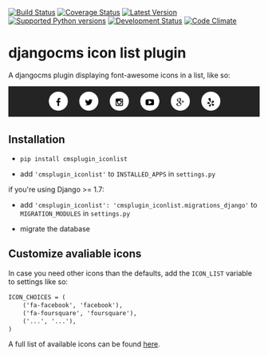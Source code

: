 [![Build Status](https://travis-ci.org/creimers/cmsplugin_iconlist.svg?branch=develop)](https://travis-ci.org/creimers/cmsplugin_iconlist)
[![Coverage Status](https://coveralls.io/repos/creimers/cmsplugin_iconlist/badge.svg?branch=develop)](https://coveralls.io/r/creimers/cmsplugin_iconlist?branch=develop)
[![Latest Version](https://pypip.in/version/cmsplugin_iconlist/badge.svg)](https://pypi.python.org/pypi/cmsplugin-iconlist/)
[![Supported Python versions](https://pypip.in/py_versions/cmsplugin_iconlist/badge.svg)](https://pypi.python.org/pypi/cmsplugin-iconlist/)
[![Development Status](https://pypip.in/status/cmsplugin_iconlist/badge.svg)](https://pypi.python.org/pypi/cmsplugin_iconlist/)
[![Code Climate](https://codeclimate.com/github/creimers/cmsplugin_iconlist/badges/gpa.svg)](https://codeclimate.com/github/creimers/cmsplugin_iconlist)
# djangocms icon list plugin

A djangocms plugin displaying font-awesome icons in a list, like so:

![preview](preview.png)

## Installation

* ``pip install cmsplugin_iconlist``

* add ``'cmsplugin_iconlist'`` to ``INSTALLED_APPS`` in ``settings.py``

if you're using Django >= 1.7:

* add ``'cmsplugin_iconlist': 'cmsplugin_iconlist.migrations_django'`` to ``MIGRATION_MODULES`` in ``settings.py``

* migrate the database

## Customize avaliable icons

In case you need other icons than the defaults, add the ``ICON_LIST`` variable to settings like so:

```
ICON_CHOICES = (
    ('fa-facebook', 'facebook'),
    ('fa-foursquare', 'foursquare'),
    ('...', '...'),
)
```

A full list of available icons can be found [here](http://fontawesome.io/icons/).
